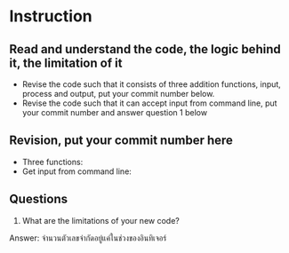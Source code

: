 ﻿# Instruction

## Read and understand the code, the logic behind it, the limitation of it
* Revise the code such that it consists of three addition functions, input, process and output, put your commit number below.
* Revise the code such that it can accept input from command line, put your commit number and answer question 1 below

## Revision, put your commit number here
* Three functions:
* Get input from command line:

## Questions
1. What are the limitations of your new code?

Answer: จำนวนตัวเลขจำกัดอยู่แค่ในช่วงของอินทิเจอร์ 